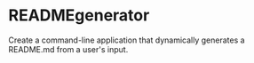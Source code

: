 # READMEgenerator
Create a command-line application that dynamically generates a README.md from a user's input.
